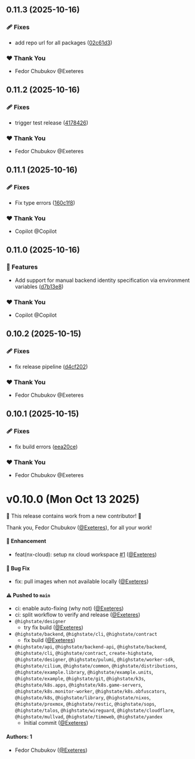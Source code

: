 ## 0.11.3 (2025-10-16)

### 🩹 Fixes

- add repo url for all packages ([02c61d3](https://github.com/highstate-io/highstate/commit/02c61d3))

### ❤️ Thank You

- Fedor Chubukov @Exeteres

## 0.11.2 (2025-10-16)

### 🩹 Fixes

- trigger test release ([4178426](https://github.com/highstate-io/highstate/commit/4178426))

### ❤️ Thank You

- Fedor Chubukov @Exeteres

## 0.11.1 (2025-10-16)

### 🩹 Fixes

- Fix type errors ([160c1f8](https://github.com/highstate-io/highstate/commit/160c1f8))

### ❤️ Thank You

- Copilot @Copilot

## 0.11.0 (2025-10-16)

### 🚀 Features

- Add support for manual backend identity specification via environment variables ([d7b13e8](https://github.com/highstate-io/highstate/commit/d7b13e8))

### ❤️ Thank You

- Copilot @Copilot

## 0.10.2 (2025-10-15)

### 🩹 Fixes

- fix release pipeline ([d4cf202](https://github.com/highstate-io/highstate/commit/d4cf202))

### ❤️ Thank You

- Fedor Chubukov @Exeteres

## 0.10.1 (2025-10-15)

### 🩹 Fixes

- fix build errors ([eea20ce](https://github.com/highstate-io/highstate/commit/eea20ce))

### ❤️ Thank You

- Fedor Chubukov @Exeteres

# v0.10.0 (Mon Oct 13 2025)

:tada: This release contains work from a new contributor! :tada:

Thank you, Fedor Chubukov ([@Exeteres](https://github.com/Exeteres)), for all your work!

#### 🚀 Enhancement

- feat(nx-cloud): setup nx cloud workspace [#1](https://github.com/highstate-io/highstate/pull/1) ([@Exeteres](https://github.com/Exeteres))

#### 🐛 Bug Fix

- fix: pull images when not available locally ([@Exeteres](https://github.com/Exeteres))

#### ⚠️ Pushed to `main`

- ci: enable auto-fixing (why not) ([@Exeteres](https://github.com/Exeteres))
- ci: split workflow to verify and release ([@Exeteres](https://github.com/Exeteres))
- `@highstate/designer`
  - try fix build ([@Exeteres](https://github.com/Exeteres))
- `@highstate/backend`, `@highstate/cli`, `@highstate/contract`
  - fix build ([@Exeteres](https://github.com/Exeteres))
- `@highstate/api`, `@highstate/backend-api`, `@highstate/backend`, `@highstate/cli`, `@highstate/contract`, `create-highstate`, `@highstate/designer`, `@highstate/pulumi`, `@highstate/worker-sdk`, `@highstate/cilium`, `@highstate/common`, `@highstate/distributions`, `@highstate/example.library`, `@highstate/example.units`, `@highstate/example`, `@highstate/git`, `@highstate/k3s`, `@highstate/k8s.apps`, `@highstate/k8s.game-servers`, `@highstate/k8s.monitor-worker`, `@highstate/k8s.obfuscators`, `@highstate/k8s`, `@highstate/library`, `@highstate/nixos`, `@highstate/proxmox`, `@highstate/restic`, `@highstate/sops`, `@highstate/talos`, `@highstate/wireguard`, `@highstate/cloudflare`, `@highstate/mullvad`, `@highstate/timeweb`, `@highstate/yandex`
  - Initial commit ([@Exeteres](https://github.com/Exeteres))

#### Authors: 1

- Fedor Chubukov ([@Exeteres](https://github.com/Exeteres))
